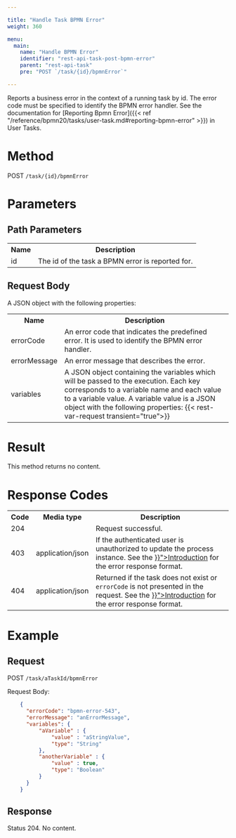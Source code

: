 ```yaml
---

title: "Handle Task BPMN Error"
weight: 360

menu:
  main:
    name: "Handle BPMN Error"
    identifier: "rest-api-task-post-bpmn-error"
    parent: "rest-api-task"
    pre: "POST `/task/{id}/bpmnError`"

---
```


Reports a business error in the context of a running task by id. The error code must be specified to identify the BPMN error handler. See the documentation for [Reporting Bpmn Error]({{< ref "/reference/bpmn20/tasks/user-task.md#reporting-bpmn-error" >}}) in User Tasks.

# Method

POST `/task/{id}/bpmnError`


# Parameters

## Path Parameters

<table class="table table-striped">
  <tr>
    <th>Name</th>
    <th>Description</th>
  </tr>
  <tr>
    <td>id</td>
    <td>The id of the task a BPMN error is reported for.</td>
  </tr>
</table>

## Request Body

A JSON object with the following properties:

<table class="table table-striped">
  <tr>
    <th>Name</th>
    <th>Description</th>
  </tr>
  <tr>
    <td>errorCode</td>
    <td>An error code that indicates the predefined error. It is used to identify the BPMN error handler.</td>
  </tr>
  <tr>
    <td>errorMessage</td>
    <td>An error message that describes the error.</td>
  </tr>
  <tr>
    <td>variables</td>
    <td>A JSON object containing the variables which will be passed to the execution. Each key corresponds to a variable name and each value to a variable value. A variable value is a JSON object with the following properties:
    {{< rest-var-request transient="true">}}
  </tr>
</table>


# Result

This method returns no content.


# Response Codes

<table class="table table-striped">
  <tr>
    <th>Code</th>
    <th>Media type</th>
    <th>Description</th>
  </tr>
  <tr>
    <td>204</td>
    <td></td>
    <td>Request successful.</td>
  </tr>
  <tr>
    <td>403</td>
    <td>application/json</td>
    <td>If the authenticated user is unauthorized to update the process instance. See the <a href="{{< ref "/reference/rest/overview/_index.md#error-handling" >}}">Introduction</a> for the error response format.</td>
  </tr>
  <tr>
    <td>404</td>
    <td>application/json</td>
    <td>Returned if the task does not exist or <code>errorCode</code> is not presented in the request. See the <a href="{{< ref "/reference/rest/overview/_index.md#error-handling" >}}">Introduction</a> for the error response format.</td>
  </tr>
</table>

# Example

## Request

POST `/task/aTaskId/bpmnError`

Request Body:
```json
    {
      "errorCode": "bpmn-error-543",
      "errorMessage": "anErrorMessage",
      "variables": {
          "aVariable" : {
              "value" : "aStringValue",
              "type": "String"
          },
          "anotherVariable" : {
              "value" : true,
              "type": "Boolean"
          }
      }
    }
```
## Response

Status 204. No content.
